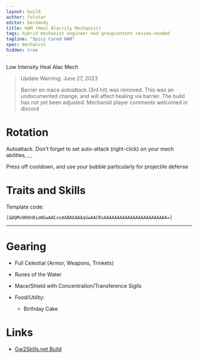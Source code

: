 ```yaml
---
layout: build
author: folstar
editor: berdandy
title: HAM (Heal Alacrity Mechanist)
tags: hybrid mechanist engineer eod groupcontent review-needed
tagline: "Spicy Cured HAM"
spec: mechanist
hidden: true
---
```


Low Intensity Heal Alac Mech

> Update Warning: June 27, 2023
> 
> Barrier on mace autoattack (3rd hit) was removed. This was an undocumented change, and will affect healing via barrier. The build has not yet been adjusted. Mechanist player comments welcomed in discord

# Rotation

Autoattack. Don't forget to set auto-attack (right-click) on your mech abilities, 
<span data-aw2-key="F1" data-aw2-skill="63365"/>,
<span data-aw2-key="F2" data-aw2-skill="63293"/>,
<span data-aw2-key="F3" data-aw2-skill="63141"/>

Press <span data-aw2-key="2" data-aw2-skill="63169"/> off cooldown, and use your bubble <span data-aw2-key="7" data-aw2-skill="63262"/> particularly for projectile defense

# Traits and Skills

Template code:

`[&DQMvOR0nRioNGwAACxsAABAbAAAaGwAACRsAAAAAAAAAAAAAAAAAAAAAAAA=]`

---

<div
  data-armory-embed='skills'
  data-armory-ids='63049,63262,63111,63253,63095'
>
</div>
<div
  data-armory-embed='specializations'
  data-armory-ids='47,29,70'
  data-armory-47-traits='394,1834,1916'
  data-armory-29-traits='521,520,1871'
  data-armory-70-traits='2296,2276,2281'
>
</div>

# Gearing

- Full Celestial (Armor, Weapons, Trinkets)
- Runes of the Water
- Mace/Shield with Concentration/Transference Sigils

- Food/Utility:
  - Birthday Cake

# Links

- [Gw2Skills.net Build](http://gw2skills.net/editor/?PegAk6lxyaZuYx4JPdGVB-zxIY1ohvMqOBSvA0dZ6RAA-e)

